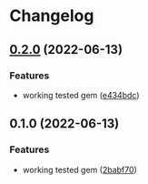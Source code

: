 # Changelog

## [0.2.0](https://www.github.com/mlibrary/sftp/compare/v0.1.0...v0.2.0) (2022-06-13)


### Features

* working tested gem ([e434bdc](https://www.github.com/mlibrary/sftp/commit/e434bdc9b7070cf330f6ec33235a8421f94c2513))

## 0.1.0 (2022-06-13)


### Features

* working tested gem ([2babf70](https://www.github.com/mlibrary/sftp/commit/2babf701fc3e2d95a27f2eb8b1c696fbf8bf7cd8))
